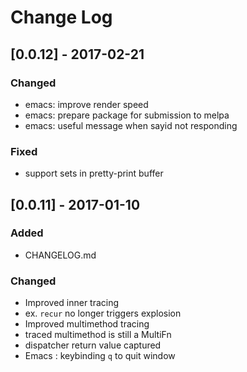 # Change Log

## [0.0.12] - 2017-02-21

### Changed
- emacs: improve render speed
- emacs: prepare package for submission to melpa
- emacs: useful message when sayid not responding

### Fixed
- support sets in pretty-print buffer

## [0.0.11] - 2017-01-10
### Added
- CHANGELOG.md

### Changed
- Improved inner tracing
 - ex. `recur` no longer triggers explosion
- Improved multimethod tracing
 - traced multimethod is still a MultiFn
 - dispatcher return value captured
- Emacs : keybinding `q` to quit window

